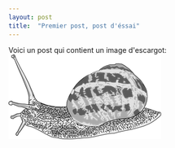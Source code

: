 ```yaml
---
layout: post
title:  "Premier post, post d'éssai"
---
```


Voici un post qui contient un image d'escargot:
![un escargot vectorisé](/assets/images/snail.png)


